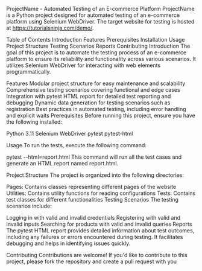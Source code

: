 ProjectName - Automated Testing of an E-commerce Platform
ProjectName is a Python project designed for automated testing of an e-commerce platform using Selenium WebDriver. The target website for testing is hosted at https://tutorialsninja.com/demo/.

Table of Contents
Introduction
Features
Prerequisites
Installation
Usage
Project Structure
Testing Scenarios
Reports
Contributing
Introduction
The goal of this project is to automate the testing process of an e-commerce platform to ensure its reliability and functionality across various scenarios. 
It utilizes Selenium WebDriver for interacting with web elements programmatically.

Features
Modular project structure for easy maintenance and scalability
Comprehensive testing scenarios covering functional and edge cases
Integration with pytest HTML report for detailed test reporting and debugging
Dynamic data generation for testing scenarios such as registration
Best practices in automated testing, including error handling and explicit waits
Prerequisites
Before running this project, ensure you have the following installed:

Python 3.11
Selenium WebDriver
pytest
pytest-html

Usage
To run the tests, execute the following command:

pytest --html=report.html
This command will run all the test cases and generate an HTML report named report.html.

Project Structure
The project is organized into the following directories:

Pages: Contains classes representing different pages of the website
Utilities: Contains utility functions for reading configurations
Tests: Contains test classes for different functionalities
Testing Scenarios
The testing scenarios include:

Logging in with valid and invalid credentials
Registering with valid and invalid inputs
Searching for products with valid and invalid queries
Reports
The pytest HTML report provides detailed information about test outcomes, including any failures or errors encountered during testing. It facilitates debugging and helps in identifying issues quickly.

Contributing
Contributions are welcome! If you'd like to contribute to this project, please fork the repository and create a pull request with you
